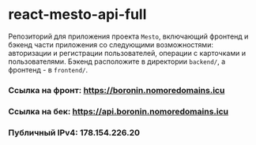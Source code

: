 # react-mesto-api-full
Репозиторий для приложения проекта `Mesto`, включающий фронтенд и бэкенд части приложения со следующими возможностями: авторизации и регистрации пользователей, операции с карточками и пользователями. Бэкенд расположите в директории `backend/`, а фронтенд - в `frontend/`. 
  
### Ссылка на фронт: https://boronin.nomoredomains.icu
### Ссылка на бек: https://api.boronin.nomoredomains.icu
### Публичный IPv4: 178.154.226.20
